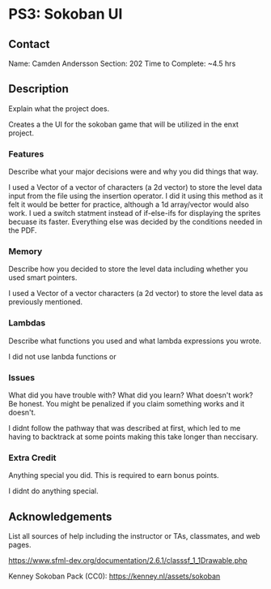 # PS3: Sokoban UI

## Contact
Name: Camden Andersson
Section: 202 
Time to Complete: ~4.5 hrs


## Description
Explain what the project does.

Creates a the UI for the sokoban game that will be utilized in the enxt project.


### Features
Describe what your major decisions were and why you did things that way.

I used a Vector of a vector of characters (a 2d vector) to store the level data input from the file using the insertion operator. I did it using this method as it felt it would be better for practice, although a 1d array/vector would also work. I ued a switch statment instead of if-else-ifs for displaying the sprites becuase its faster. Everything else was decided by the conditions needed in the PDF.

### Memory
Describe how you decided to store the level data including whether you used smart pointers.

I used a Vector of a vector characters (a 2d vector) to store the level data as previously mentioned.

### Lambdas
Describe what <algorithm> functions you used and what lambda expressions you wrote.

I did not use lanbda functions or <algorithms>

### Issues
What did you have trouble with?  What did you learn?  What doesn't work?  Be honest.  You might be penalized if you claim something works and it doesn't.

I didnt follow the pathway that was described at first, which led to me having to backtrack at some points making this take longer than neccisary.

### Extra Credit
Anything special you did.  This is required to earn bonus points.

I didnt do anything special.

## Acknowledgements
List all sources of help including the instructor or TAs, classmates, and web pages.

https://www.sfml-dev.org/documentation/2.6.1/classsf_1_1Drawable.php

Kenney Sokoban Pack (CC0): https://kenney.nl/assets/sokoban

